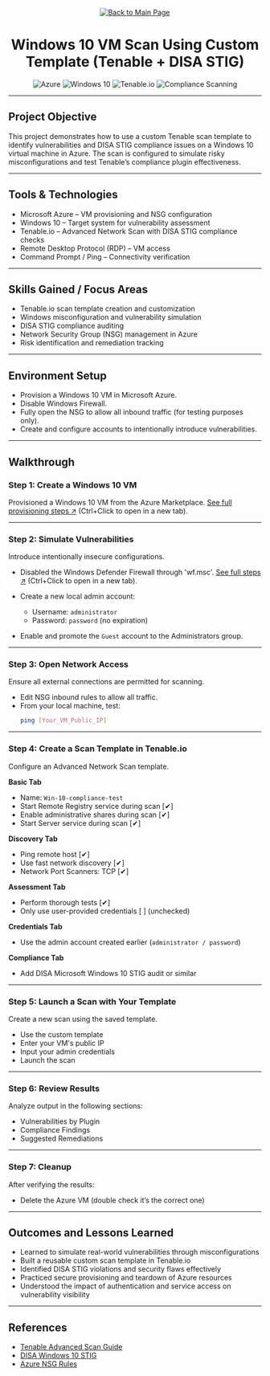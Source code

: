 <p align="center">
  <a href="https://github.com/Samuel-Cavada" target="_blank">
    <img src="https://img.shields.io/badge/Back_to_Main_Page-000000?style=for-the-badge&logo=github&logoColor=white" alt="Back to Main Page"/>
  </a>
</p>

<!-- Mascots Section (optional)
<p align="center">
  <img src="https://github.com/user-attachments/assets/your-mascot-id.png" alt="PatchPal" width="100">
</p>
-->

<h1 align="center">Windows 10 VM Scan Using Custom Template (Tenable + DISA STIG)</h1>

<p align="center">
  <img src="https://img.shields.io/badge/Platform-Azure-0078D4?style=for-the-badge&logo=microsoftazure&logoColor=white" alt="Azure" />
  <img src="https://img.shields.io/badge/OS-Windows%2010-0078D6?style=for-the-badge&logo=windows&logoColor=white" alt="Windows 10" />
  <img src="https://img.shields.io/badge/Tool-Tenable.io-00B388?style=for-the-badge&logo=tenable&logoColor=white" alt="Tenable.io" />
  <img src="https://img.shields.io/badge/Focus-Compliance%20Scanning-orange?style=for-the-badge" alt="Compliance Scanning" />
</p>

---

## Project Objective
This project demonstrates how to use a custom Tenable scan template to identify vulnerabilities and DISA STIG compliance issues on a Windows 10 virtual machine in Azure. The scan is configured to simulate risky misconfigurations and test Tenable’s compliance plugin effectiveness.

---

## Tools & Technologies
- Microsoft Azure – VM provisioning and NSG configuration
- Windows 10 – Target system for vulnerability assessment
- Tenable.io – Advanced Network Scan with DISA STIG compliance checks
- Remote Desktop Protocol (RDP) – VM access
- Command Prompt / Ping – Connectivity verification

---

## Skills Gained / Focus Areas
- Tenable.io scan template creation and customization
- Windows misconfiguration and vulnerability simulation
- DISA STIG compliance auditing
- Network Security Group (NSG) management in Azure
- Risk identification and remediation tracking

---

## Environment Setup
- Provision a Windows 10 VM in Microsoft Azure.
- Disable Windows Firewall.
- Fully open the NSG to allow all inbound traffic (for testing purposes only).
- Create and configure accounts to intentionally introduce vulnerabilities.

---

## Walkthrough

### Step 1: Create a Windows 10 VM
Provisioned a Windows 10 VM from the Azure Marketplace. [See full provisioning steps ↗](https://github.com/Samuel-Cavada/Azure-VM-Build) (Ctrl+Click to open in a new tab).


---

### Step 2: Simulate Vulnerabilities
Introduce intentionally insecure configurations.

- Disabled the Windows Defender Firewall through 'wf.msc'. [See full steps ↗](https://github.com/Samuel-Cavada/Disable-the-Firewall-Windows) (Ctrl+Click to open in a new tab).

- Create a new local admin account:
  - Username: `administrator`
  - Password: `password` (no expiration)
- Enable and promote the `Guest` account to the Administrators group.

---

### Step 3: Open Network Access
Ensure all external connections are permitted for scanning.

- Edit NSG inbound rules to allow all traffic.
- From your local machine, test:
  ```bash
  ping [Your_VM_Public_IP]
  ```

---

### Step 4: Create a Scan Template in Tenable.io
Configure an Advanced Network Scan template.

**Basic Tab**
- Name: `Win-10-compliance-test`
- Start Remote Registry service during scan [✔]
- Enable administrative shares during scan [✔]
- Start Server service during scan [✔]

**Discovery Tab**
- Ping remote host [✔]
- Use fast network discovery [✔]
- Network Port Scanners: TCP [✔]

**Assessment Tab**
- Perform thorough tests [✔]
- Only use user-provided credentials [ ] (unchecked)

**Credentials Tab**
- Use the admin account created earlier (`administrator / password`)

**Compliance Tab**
- Add DISA Microsoft Windows 10 STIG audit or similar

---

### Step 5: Launch a Scan with Your Template
Create a new scan using the saved template.

- Use the custom template
- Enter your VM's public IP
- Input your admin credentials
- Launch the scan

---

### Step 6: Review Results
Analyze output in the following sections:

- Vulnerabilities by Plugin  
- Compliance Findings  
- Suggested Remediations  

---

### Step 7: Cleanup
After verifying the results:

- Delete the Azure VM (double check it’s the correct one)

---

## Outcomes and Lessons Learned
- Learned to simulate real-world vulnerabilities through misconfigurations
- Built a reusable custom scan template in Tenable.io
- Identified DISA STIG violations and security flaws effectively
- Practiced secure provisioning and teardown of Azure resources
- Understood the impact of authentication and service access on vulnerability visibility

---

## References
- [Tenable Advanced Scan Guide](https://docs.tenable.com/tenableio/Content/Scans/CreateScan.htm)
- [DISA Windows 10 STIG](https://public.cyber.mil/stigs/downloads/)
- [Azure NSG Rules](https://learn.microsoft.com/en-us/azure/virtual-network/network-security-groups-overview)
